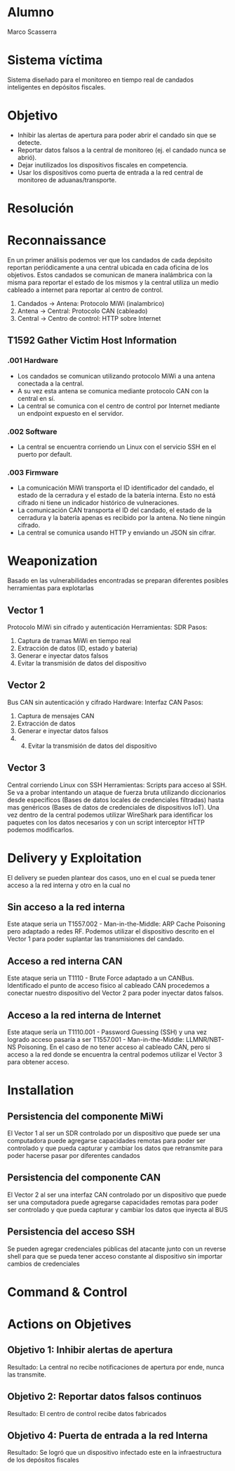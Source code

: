 # Alumno
Marco Scasserra

# Sistema víctima
Sistema diseñado para el monitoreo en tiempo real de candados inteligentes en depósitos fiscales.

# Objetivo
- Inhibir las alertas de apertura para poder abrir el candado sin que se detecte.
- Reportar datos falsos a la central de monitoreo (ej. el candado nunca se abrió).
- Dejar inutilizados los dispositivos fiscales en competencia.
- Usar los dispositivos como puerta de entrada a la red central de monitoreo de aduanas/transporte.
# Resolución

# Reconnaissance
En un primer análisis podemos ver que los candados de cada depósito reportan periódicamente a una central ubicada en cada oficina de los objetivos.
Estos candados se comunican de manera inalámbrica con la misma para reportar el estado de los mismos y la central utiliza un medio cableado a internet para reportar al centro de control.
1. Candados -> Antena: Protocolo MiWi (inalambrico)
2. Antena -> Central: Protocolo CAN (cableado)
3. Central -> Centro de control: HTTP sobre Internet

## T1592 Gather Victim Host Information 

### .001 Hardware
- Los candados se comunican utilizando protocolo MiWi a una antena conectada a la central.
- A su vez esta antena se comunica mediante protocolo CAN con la central en sí.
- La central se comunica con el centro de control por Internet mediante un endpoint expuesto en el servidor.

### .002 Software
- La central se encuentra corriendo un Linux con el servicio SSH en el puerto por default.

### .003 Firmware
- La comunicación MiWi transporta el ID identificador del candado, el estado de la cerradura y el estado de la batería interna. Esto no está cifrado ni tiene un indicador histórico de vulneraciones.
- La comunicación CAN transporta el ID del candado, el estado de la cerradura y la batería apenas es recibido por la antena. No tiene ningún cifrado.
- La central se comunica usando HTTP y enviando un JSON sin cifrar.

# Weaponization
Basado en las vulnerabilidades encontradas se preparan diferentes posibles herramientas para explotarlas
## Vector 1
Protocolo MiWi sin cifrado y autenticación
Herramientas: SDR
Pasos:
1. Captura de tramas MiWi en tiempo real
2. Extracción de datos (ID, estado y bateria)
3. Generar e inyectar datos falsos
4. Evitar la transmisión de datos del dispositivo

## Vector 2
Bus CAN sin autenticación y cifrado
Hardware: Interfaz CAN
Pasos:
1. Captura de mensajes CAN
2. Extracción de datos
3. Generar e inyectar datos falsos
4. 4. Evitar la transmisión de datos del dispositivo

## Vector 3
Central corriendo Linux con SSH
Herramientas: Scripts para acceso al SSH.
Se va a probar intentando un ataque de fuerza bruta utilizando diccionarios desde especificos (Bases de datos locales de credenciales filtradas) hasta mas genéricos (Bases de datos de credenciales de dispositivos IoT).
Una vez dentro de la central podemos utilizar WireShark para identificar los paquetes con los datos necesarios y con un script interceptor HTTP podemos modificarlos.

# Delivery y Exploitation
El delivery se pueden plantear dos casos, uno en el cual se pueda tener acceso a la red interna y otro en la cual no

## Sin acceso a la red interna
Este ataque seria un T1557.002 - Man-in-the-Middle: ARP Cache Poisoning pero adaptado a redes RF.
Podemos utilizar el dispositivo descrito en el Vector 1 para poder suplantar las transmisiones del candado.

## Acceso a red interna CAN
Este ataque seria un T1110 - Brute Force adaptado a un CANBus.
Identificado el punto de acceso físico al cableado CAN procedemos a conectar nuestro dispositivo del Vector 2 para poder inyectar datos falsos.

## Acceso a la red interna de Internet
Este ataque sería un T1110.001 - Password Guessing (SSH) y una vez logrado acceso pasaría a ser T1557.001 - Man-in-the-Middle: LLMNR/NBT-NS Poisoning.
En el caso de no tener acceso al cableado CAN, pero si acceso a la red donde se encuentra la central podemos utilizar el Vector 3 para obtener acceso.

# Installation
## Persistencia del componente MiWi
El Vector 1 al ser un SDR controlado por un dispositivo que puede ser una computadora puede agregarse capacidades remotas para poder ser controlado y que pueda capturar y cambiar los datos que retransmite para poder hacerse pasar por diferentes candados
## Persistencia del componente CAN
El Vector 2 al ser una interfaz CAN controlado por un dispositivo que puede ser una computadora puede agregarse capacidades remotas para poder ser controlado y que pueda capturar y cambiar los datos que inyecta al BUS
## Persistencia del acceso SSH
Se pueden agregar credenciales públicas del atacante junto con un reverse shell para que se pueda tener acceso constante al dispositivo sin importar cambios de credenciales

# Command & Control

# Actions on Objetives

## Objetivo 1: Inhibir alertas de apertura
Resultado: La central no recibe notificaciones de apertura por ende, nunca las transmite.
## Objetivo 2: Reportar datos falsos continuos
Resultado: El centro de control recibe datos fabricados
## Objetivo 4: Puerta de entrada a la red Interna
Resultado: Se logró que un dispositivo infectado este en la infraestructura de los depósitos fiscales


